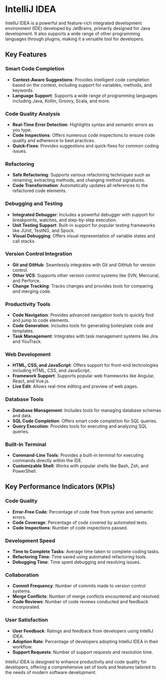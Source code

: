 # IntelliJ IDEA

IntelliJ IDEA is a powerful and feature-rich integrated development environment (IDE) developed by JetBrains, primarily designed for Java development. It also supports a wide range of other programming languages through plugins, making it a versatile tool for developers.

## Key Features

### Smart Code Completion
- **Context-Aware Suggestions**: Provides intelligent code completion based on the context, including support for variables, methods, and keywords.
- **Language Support**: Supports a wide range of programming languages including Java, Kotlin, Groovy, Scala, and more.

### Code Quality Analysis
- **Real-Time Error Detection**: Highlights syntax and semantic errors as you type.
- **Code Inspections**: Offers numerous code inspections to ensure code quality and adherence to best practices.
- **Quick-Fixes**: Provides suggestions and quick-fixes for common coding issues.

### Refactoring
- **Safe Refactoring**: Supports various refactoring techniques such as renaming, extracting methods, and changing method signatures.
- **Code Transformation**: Automatically updates all references to the refactored code elements.

### Debugging and Testing
- **Integrated Debugger**: Includes a powerful debugger with support for breakpoints, watches, and step-by-step execution.
- **Unit Testing Support**: Built-in support for popular testing frameworks like JUnit, TestNG, and Spock.
- **Visual Debugging**: Offers visual representation of variable states and call stacks.

### Version Control Integration
- **Git and GitHub**: Seamlessly integrates with Git and GitHub for version control.
- **Other VCS**: Supports other version control systems like SVN, Mercurial, and Perforce.
- **Change Tracking**: Tracks changes and provides tools for comparing and merging code.

### Productivity Tools
- **Code Navigation**: Provides advanced navigation tools to quickly find and jump to code elements.
- **Code Generation**: Includes tools for generating boilerplate code and templates.
- **Task Management**: Integrates with task management systems like Jira and YouTrack.

### Web Development
- **HTML, CSS, and JavaScript**: Offers support for front-end technologies including HTML, CSS, and JavaScript.
- **Framework Support**: Supports popular web frameworks like Angular, React, and Vue.js.
- **Live Edit**: Allows real-time editing and preview of web pages.

### Database Tools
- **Database Management**: Includes tools for managing database schemas and data.
- **SQL Code Completion**: Offers smart code completion for SQL queries.
- **Query Execution**: Provides tools for executing and analyzing SQL queries.

### Built-In Terminal
- **Command-Line Tools**: Provides a built-in terminal for executing commands directly within the IDE.
- **Customizable Shell**: Works with popular shells like Bash, Zsh, and PowerShell.

## Key Performance Indicators (KPIs)

### Code Quality
- **Error-Free Code**: Percentage of code free from syntax and semantic errors.
- **Code Coverage**: Percentage of code covered by automated tests.
- **Code Inspections**: Number of code inspections passed.

### Development Speed
- **Time to Complete Tasks**: Average time taken to complete coding tasks.
- **Refactoring Time**: Time saved using automated refactoring tools.
- **Debugging Time**: Time spent debugging and resolving issues.

### Collaboration
- **Commit Frequency**: Number of commits made to version control systems.
- **Merge Conflicts**: Number of merge conflicts encountered and resolved.
- **Code Reviews**: Number of code reviews conducted and feedback incorporated.

### User Satisfaction
- **User Feedback**: Ratings and feedback from developers using IntelliJ IDEA.
- **Adoption Rate**: Percentage of developers adopting IntelliJ IDEA in their workflow.
- **Support Requests**: Number of support requests and resolution time.

IntelliJ IDEA is designed to enhance productivity and code quality for developers, offering a comprehensive set of tools and features tailored to the needs of modern software development.
